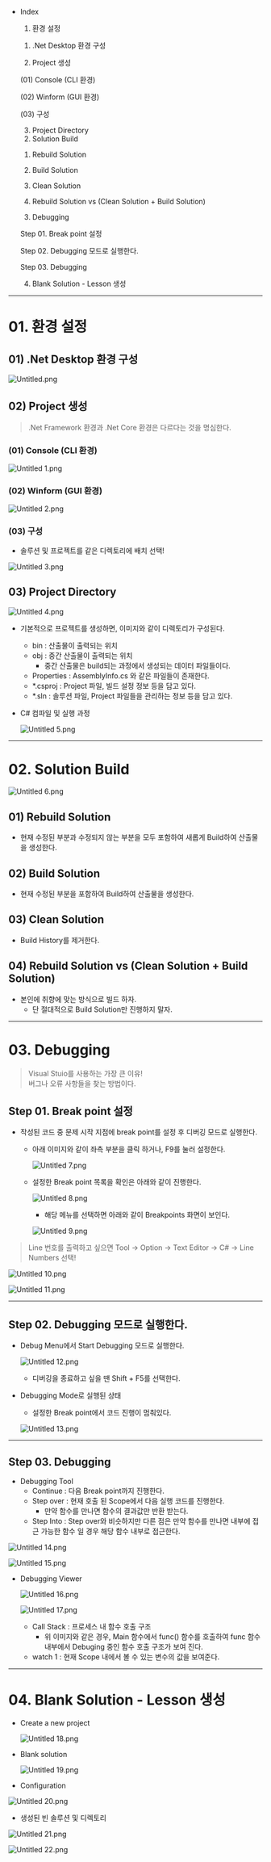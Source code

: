 - Index
    
    01. 환경 설정
    
    01) .Net Desktop 환경 구성
    
    02) Project 생성
    
    (01) Console (CLI 환경)
    
    (02) Winform (GUI 환경)
    
    (03) 구성
    
    03) Project Directory
    
    02. Solution Build
    
    01) Rebuild Solution
    
    02) Build Solution
    
    03) Clean Solution
    
    04) Rebuild Solution vs (Clean Solution + Build Solution)
    
    03. Debugging
    
    Step 01. Break point 설정
    
    Step 02. Debugging 모드로 실행한다.
    
    Step 03. Debugging
    
    04. Blank Solution - Lesson 생성
    

---

# 01. 환경 설정

## 01) .Net Desktop 환경 구성

![Untitled.png](00.%20attachments/Untitled.png)

## 02) Project 생성

> .Net Framework 환경과 .Net Core 환경은 다르다는 것을 명심한다.

### (01) Console (CLI 환경)

![Untitled 1.png](00.%20attachments/Untitled%201.png)

### (02) Winform (GUI 환경)

![Untitled 2.png](00.%20attachments/Untitled%202.png)

### (03) 구성

- 솔루션 및 프로젝트를 같은 디렉토리에 배치 선택!

![Untitled 3.png](00.%20attachments/Untitled%203.png)

## 03) Project Directory

![Untitled 4.png](00.%20attachments/Untitled%204.png)

- 기본적으로 프로젝트를 생성하면, 이미지와 같이 디렉토리가 구성된다.
    
    - bin : 산출물이 출력되는 위치
    - obj : 중간 산출물이 출력되는 위치
        - 중간 산출물은 build되는 과정에서 생성되는 데이터 파일들이다.
    - Properties : AssemblyInfo.cs 와 같은 파일들이 존재한다.
    - *.csproj : Project 파일, 빌드 설정 정보 등을 담고 있다.
    - *.sln : 솔루션 파일, Project 파일들을 관리하는 정보 등을 담고 있다.
    
      
    

- C# 컴파일 및 실행 과정
    
    ![Untitled 5.png](00.%20attachments/Untitled%205.png)
    

---

# 02. Solution Build

![Untitled 6.png](00.%20attachments/Untitled%206.png)

## 01) Rebuild Solution

- 현재 수정된 부분과 수정되지 않는 부분을 모두 포함하여 새롭게 Build하여 산출물을 생성한다.

## 02) Build Solution

- 현재 수정된 부분을 포함하여 Build하여 산출물을 생성한다.

## 03) Clean Solution

- Build History를 제거한다.

## 04) Rebuild Solution vs (Clean Solution + Build Solution)

- 본인에 취향에 맞는 방식으로 빌드 하자.
    - 단 절대적으로 Build Solution만 진행하지 말자.

---

# 03. Debugging

> Visual Stuio를 사용하는 가장 큰 이유!  
> 버그나 오류 사항들을 찾는 방법이다.  

## Step 01. Break point 설정

- 작성된 코드 중 문제 시작 지점에 break point를 설정 후 디버깅 모드로 실행한다.
    
    - 아래 이미지와 같이 좌측 부분을 클릭 하거나, F9를 눌러 설정한다.
        
        ![Untitled 7.png](00.%20attachments/Untitled%207.png)
        
    - 설정한 Break point 목록을 확인은 아래와 같이 진행한다.
        
        ![Untitled 8.png](00.%20attachments/Untitled%208.png)
        
        - 해당 메뉴를 선택하면 아래와 같이 Breakpoints 화면이 보인다.
        
        ![Untitled 9.png](00.%20attachments/Untitled%209.png)
        
    
      
    

> Line 번호를 출력하고 싶으면 Tool → Option → Text Editor → C# → Line Numbers 선택!

![Untitled 10.png](00.%20attachments/Untitled%2010.png)

![Untitled 11.png](00.%20attachments/Untitled%2011.png)

---

## Step 02. Debugging 모드로 실행한다.

- Debug Menu에서 Start Debugging 모드로 실행한다.
    
    ![Untitled 12.png](00.%20attachments/Untitled%2012.png)
    
    - 디버깅을 종료하고 싶을 땐 Shift + F5를 선택한다.
- Debugging Mode로 실행된 상태
    
    - 설정한 Break point에서 코드 진행이 멈춰있다.
    
    ![Untitled 13.png](00.%20attachments/Untitled%2013.png)
    

---

## Step 03. Debugging

- Debugging Tool
    - Continue : 다음 Break point까지 진행한다.
    - Step over : 현재 호출 된 Scope에서 다음 실행 코드를 진행한다.
        - 만약 함수를 만나면 함수의 결과값만 반환 받는다.
    - Step Into : Step over와 비슷하지만 다른 점은 만약 함수를 만나면 내부에 접근 가능한 함수 일 경우 해당 함수 내부로 접근한다.

![Untitled 14.png](00.%20attachments/Untitled%2014.png)

![Untitled 15.png](00.%20attachments/Untitled%2015.png)

- Debugging Viewer
    
    ![Untitled 16.png](00.%20attachments/Untitled%2016.png)
    
    ![Untitled 17.png](00.%20attachments/Untitled%2017.png)
    
    - Call Stack : 프로세스 내 함수 호출 구조
        - 위 이미지와 같은 경우, Main 함수에서 func() 함수를 호출하여 func 함수 내부에서 Debuging 중인 함수 호출 구조가 보여 진다.
    - watch 1 : 현재 Scope 내에서 볼 수 있는 변수의 값을 보여준다.

---

# 04. Blank Solution - Lesson 생성

- Create a new project
    
    ![Untitled 18.png](00.%20attachments/Untitled%2018.png)
    
- Blank solution
    
    ![Untitled 19.png](00.%20attachments/Untitled%2019.png)
    
- Configuration

![Untitled 20.png](00.%20attachments/Untitled%2020.png)

- 생성된 빈 솔루션 및 디렉토리

![Untitled 21.png](00.%20attachments/Untitled%2021.png)

![Untitled 22.png](00.%20attachments/Untitled%2022.png)